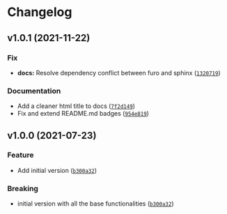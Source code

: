 # Changelog

<!--next-version-placeholder-->

## v1.0.1 (2021-11-22)
### Fix
* **docs:** Resolve dependency conflict between furo and sphinx ([`1320719`](https://github.com/TNO/lightkde/commit/1320719a31e3f33bcb889d923f65c50dc0f0b9cf))

### Documentation
* Add a cleaner html title to docs ([`7f2d149`](https://github.com/TNO/lightkde/commit/7f2d149ddfeb1834653b33b9d67ec4eefea6c84c))
* Fix and extend README.md badges ([`954e819`](https://github.com/TNO/lightkde/commit/954e81922153d09af829dec2ac8e7d595cfd716c))

## v1.0.0 (2021-07-23)
### Feature
* Add initial version ([`b300a32`](https://github.com/TNO/lightkde/commit/b300a32befcd9a967e751cbdb8c0c2027ce89441))

### Breaking
* initial version with all the base functionalities ([`b300a32`](https://github.com/TNO/lightkde/commit/b300a32befcd9a967e751cbdb8c0c2027ce89441))

